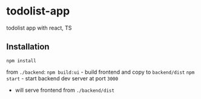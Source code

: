 # todolist-app

todolist app with react, TS

## Installation

`npm install`

from `./backend`:
`npm build:ui` - build frontend and copy to `backend/dist`
`npm start` - start backend dev server at port `3000`

- will serve frontend from `./backend/dist`

